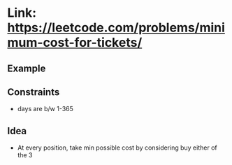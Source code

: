 # Link: https://leetcode.com/problems/minimum-cost-for-tickets/

## Example

## Constraints

- days are b/w 1-365

## Idea

- At every position, take min possible cost by considering buy either of the 3

